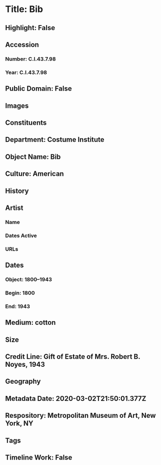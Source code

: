 # Title: Bib
## Highlight: False
## Accession
### Number: C.I.43.7.98
### Year: C.I.43.7.98
## Public Domain: False
## Images
## Constituents
## Department: Costume Institute
## Object Name: Bib
## Culture: American
## History
## Artist
### Name
### Dates Active
### URLs
## Dates
### Object: 1800–1943
### Begin: 1800
### End: 1943
## Medium: cotton
## Size
## Credit Line: Gift of Estate of Mrs. Robert B. Noyes, 1943
## Geography
## Metadata Date: 2020-03-02T21:50:01.377Z
## Respository: Metropolitan Museum of Art, New York, NY
## Tags
## Timeline Work: False